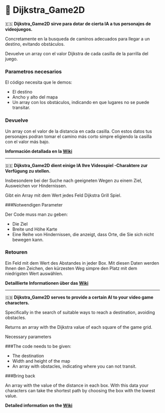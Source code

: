 # :feet: Dijkstra_Game2D
:es:
**Dijkstra_Game2D sirve para dotar de cierta IA a tus personajes de videojuegos.**

Concretamente en la busqueda de caminos adecuados para llegar a un destino, evitando obstáculos.

Devuelve un array con el valor Dijkstra de cada casilla de la parrilla del juego.

### Parametros necesarios
El código necesita que le demos:
* El destino
* Ancho y alto del mapa
* Un array con los obstáculos, indicando en que lugares no se puede transitar.



### Devuelve
Un array con el valor de la distancia en cada casilla. Con estos datos  tus personajes podran tomar el camino más corto simpre eligiendo la casilla con el valor más bajo. 

**Información detallada en la [Wiki](https://github.com/Didweb/Dijkstra_Game2D/wiki "La Wiki de Dijkstra_game2D")** 


-----


:de: **Dijkstra_Game2D dient einige IA Ihre Videospiel -Charaktere zur Verfügung zu stellen.**

Insbesondere bei der Suche nach geeigneten Wegen zu einem Ziel, Ausweichen vor Hindernissen.

Gibt ein Array mit dem Wert jedes Feld Dijkstra Grill Spiel.

###Notwendigen Parameter

Der Code muss man zu geben:

* Die Ziel
* Breite und Höhe Karte
* Eine Reihe von Hindernissen, die anzeigt, dass Orte, die Sie sich nicht bewegen kann.


### Retouren

Ein Feld mit dem Wert des Abstandes in jeder Box. Mit diesen Daten werden Ihnen den Zeichen, den kürzesten Weg simpre den Platz mit dem niedrigsten Wert auswählen.

**Detaillierte Informationen über das [Wiki](https://github.com/Didweb/Dijkstra_Game2D/wiki/Home-Deutsch "Der Wiki über Dijkstra_game2D")**


------


:uk: **Dijkstra_Game2D serves to provide a certain AI to your video game characters.**

Specifically in the search of suitable ways to reach a destination, avoiding obstacles.

Returns an array with the Dijkstra value of each square of the game grid.

Necessary parameters

###The code needs to be given:

* The destination
* Width and height of the map
* An array with obstacles, indicating where you can not transit.


###Bring back

An array with the value of the distance in each box. With this data your characters can take the shortest path by choosing the box with the lowest value.

**Detailed information on the [Wiki](https://github.com/Didweb/Dijkstra_Game2D/wiki/Home--English "The Wiki of Dijkstra_game2D")**





